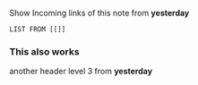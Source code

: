 Show Incoming links of this note from **yesterday**
```dataview
LIST FROM [[]]
```

### This also works
another header level 3 from **yesterday**